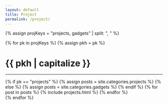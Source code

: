 ```yaml
---
layout: default
title: Project
permalink: /project/
---
```


{% assign projKeys = "projects, gadgets" | split: ", " %}

<div class="row">
    {% for pk in projKeys %}
        {% assign pkh = pk %}
        <div class="col-md-10 col-md-offset-1">
        <h1>{{ pkh | capitalize }}</h1>
        <hr/>
            {% if pk == "projects" %}
            {% assign posts = site.categories.projects %}
            {% else %}
            {% assign posts = site.categories.gadgets %}
            {% endif %}
            {% for post in posts %}
            {% include projects.html %}
            {% endfor %}
        </div>
    {% endfor %}
</div>
